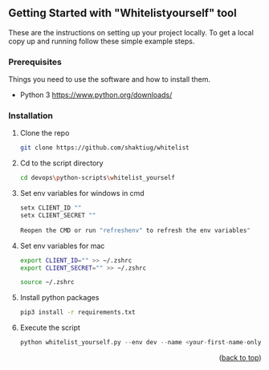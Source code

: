 <!-- GETTING STARTED -->
## Getting Started with "Whitelistyourself" tool

These are the instructions on setting up your project locally.
To get a local copy up and running follow these simple example steps.

### Prerequisites

Things you need to use the software and how to install them.
* Python 3
  https://www.python.org/downloads/

### Installation

1. Clone the repo
   ```sh
   git clone https://github.com/shaktiug/whitelist
   ```

2. Cd to the script directory
   ```sh
   cd devops\python-scripts\whitelist_yourself
   ```

3. Set env variables for windows in cmd
   ```sh
   setx CLIENT_ID ""
   setx CLIENT_SECRET ""
  
   Reopen the CMD or run "refreshenv" to refresh the env variables"
   ```

4. Set env variables for mac
   ```sh
   export CLIENT_ID="" >> ~/.zshrc
   export CLIENT_SECRET="" >> ~/.zshrc

   source ~/.zshrc
   ```

5. Install python packages
   ```sh
   pip3 install -r requirements.txt
   ```
6. Execute the script
   ```python
   python whitelist_yourself.py --env dev --name <your-first-name-only>
   ```

<p align="right">(<a href="#top">back to top</a>)</p>

